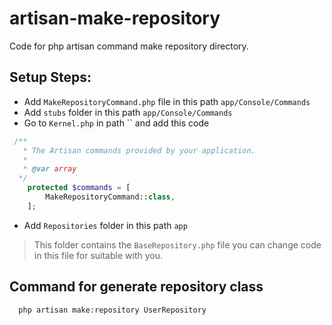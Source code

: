 # artisan-make-repository
Code for php artisan command make repository directory.

## Setup Steps:
- Add `MakeRepositoryCommand.php` file in this path `app/Console/Commands`
- Add `stubs` folder in this path `app/Console/Commands`
- Go to `Kernel.php` in path `` and add this code
```php
 /**
   * The Artisan commands provided by your application.
   *
   * @var array
  */
    protected $commands = [
        MakeRepositoryCommand::class,
    ];
```
- Add `Repositories` folder in this path `app`
 > This folder contains the `BaseRepository.php` file you can change code in this file for suitable with you.

## Command for generate repository class
```bash
  php artisan make:repository UserRepository
```
